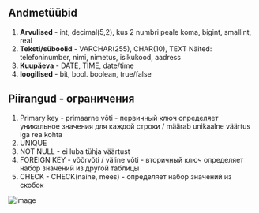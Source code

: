 ## Andmetüübid
1. **Arvulised** - int, decimal(5,2), kus 2 numbri peale koma, bigint, smallint, real
2. **Teksti/süboolid** - VARCHAR(255), CHAR(10), TEXT
Näited: telefoninumber, nimi, nimetus, isikukood, aadress
3. **Kuupäeva** - DATE, TIME, date/time
4. **loogilised** - bit, bool. boolean, true/false

## Piirangud - ограничения
1. Primary key - primaarne võti - первичный ключ
определяет уникальное значения для каждой строки / määrab unikaalne väärtus iga rea kohta
2. UNIQUE 
3. NOT NULL - ei luba tühja väärtust
4. FOREIGN KEY - võõrvõti / väline võti - вторичный ключ
определяет набор значений из другой таблицы
5. CHECK - CHECK(naine, mees) -  определяет набор значений из скобок

![image](https://github.com/user-attachments/assets/20995fd1-6389-49ce-a79b-54f0e3754dda)
